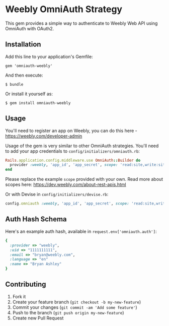 # Weebly OmniAuth Strategy

This gem provides a simple way to authenticate to Weebly Web API using OmniAuth with OAuth2.

## Installation

Add this line to your application's Gemfile:

    gem 'omniauth-weebly'

And then execute:

    $ bundle

Or install it yourself as:

    $ gem install omniauth-weebly

## Usage

You'll need to register an app on Weebly, you can do this here - https://weebly.com/developer-admin

Usage of the gem is very similar to other OmniAuth strategies.
You'll need to add your app credentials to `config/initializers/omniauth.rb`:

```ruby
Rails.application.config.middleware.use OmniAuth::Builder do
  provider :weebly, 'app_id', 'app_secret', scope: 'read:site,write:site'
end
```

Please replace the example `scope` provided with your own.
Read more about scopes here: https://dev.weebly.com/about-rest-apis.html

Or with Devise in `config/initializers/devise.rb`:

```ruby
config.omniauth :weebly, 'app_id', 'app_secret', scope: 'read:site,write:site'
```

## Auth Hash Schema

Here's an example auth hash, available in `request.env['omniauth.auth']`:


```ruby
{
  :provider => "weebly",
  :uid => "1111111111",
  :email => "bryan@weebly.com",
  :language => "en"
  :name => "Bryan Ashley"
}

```

## Contributing

1. Fork it
2. Create your feature branch (`git checkout -b my-new-feature`)
3. Commit your changes (`git commit -am 'Add some feature'`)
4. Push to the branch (`git push origin my-new-feature`)
5. Create new Pull Request